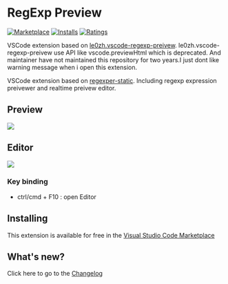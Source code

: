 # RegExp Preview

[![Marketplace](https://vsmarketplacebadge.apphb.com/version/louiswt.regexp-preview.svg)](https://marketplace.visualstudio.com/items/louiswt.regexp-preview) [![Installs](https://vsmarketplacebadge.apphb.com/installs/louiswt.regexp-preview.svg)](https://marketplace.visualstudio.com/items/louiswt.regexp-preview) [![Ratings](https://vsmarketplacebadge.apphb.com/rating-short/louiswt.regexp-preview.svg)](https://marketplace.visualstudio.com/items/louiswt.regexp-preview)

VSCode extension based on [le0zh.vscode-regexp-preivew](https://marketplace.visualstudio.com/items/le0zh.vscode-regexp-preivew). le0zh.vscode-regexp-preivew use API like vscode.previewHtml which is deprecated. And maintainer have not maintained this repository for two years.I just dont like warning message when i open this extension.

VSCode extension based on [regexper-static](https://github.com/javallone/regexper-static). Including regexp expression preivewer and realtime preivew editor.

## Preview

![](https://i.loli.net/2017/08/18/59968e8dde40c.gif)

## Editor

![](https://i.loli.net/2017/08/18/59968e8ddaf8d.gif)

### Key binding
- ctrl/cmd + F10 : open Editor

## Installing

This extension is available for free in the [Visual Studio Code Marketplace](https://marketplace.visualstudio.com/items/le0zh.vscode-regexp-preivew)

## What's new?

Click here to go to the [Changelog](./CHANGELOG.md)
